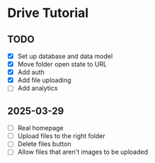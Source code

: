 # Drive Tutorial

## TODO

- [x] Set up database and data model
- [x] Move folder open state to URL
- [x] Add auth
- [x] Add file uploading
- [ ] Add analytics

## 2025-03-29

- [ ] Real homepage
- [ ] Upload files to the right folder
- [ ] Delete files button
- [ ] Allow files that aren't images to be uploaded

